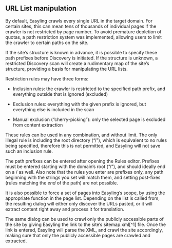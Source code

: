 URL List manipulation
---------------------

By default, Easyling crawls every single URL in the target domain. For certain sites, this can mean tens of thousands of individual pages if the crawler is not restricted by page number. To avoid premature depletion of quotas, a path restriction system was implemented, allowing users to limit the crawler to certain paths on the site.

If the site’s structure is known in advance, it is possible to specify these path prefixes before Discovery is initiated. If the structure is unknown, a restricted Discovery scan will create a rudimentary map of the site’s structure, providing a basis for manipulating the URL lists.

Restriction rules may have three forms:

-   Inclusion rules: the crawler is restricted to the specified path prefix, and everything outside that is ignored (excluded)

-   Exclusion rules: everything with the given prefix is ignored, but everything else is included in the scan

-   Manual exclusion (“cherry-picking”): only the selected page is excluded from content extraction

These rules can be used in any combination, and without limit. The only illegal rule is including the root directory (“/”), which is equivalent to no rules being specified, therefore this is not permitted, and Easyling will not save such an inclusion rule.

The path prefixes can be entered after opening the Rules editor. Prefixes must be entered starting with the domain’s root (“/”), and should ideally end on a / as well. Also note that the rules you enter are prefixes only, any path beginning with the strings you set will match them, and setting post-fixes (rules matching the *end* of the path) are not possible.

It is also possible to force a set of pages into Easyling’s scope, by using the appropriate function in the page list. Depending on the list is called from, the resulting dialog will either only discover the URLs pasted, or it will extract content right away and process it for translation.

The same dialog can be used to crawl only the publicly accessible parts of the site by giving Easyling the link to the site’s sitemap.xml[^1] file. Once the link is entered, Easyling will parse the XML, and crawl the site accordingly, making sure that only the publicly accessible pages are crawled and extracted.

